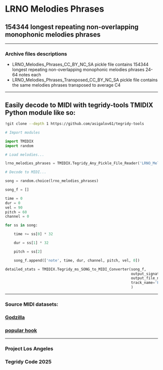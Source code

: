 # LRNO Melodies Phrases
## 154344 longest repeating non-overlapping monophonic melodies phrases

***

### Archive files descriptions

* LRNO_Melodies_Phrases_CC_BY_NC_SA pickle file contains 154344 longest repeating non-overlapping monophonic melodies phrases 24-64 notes each
* LRNO_Melodies_Phrases_Transposed_CC_BY_NC_SA pickle file contains the same melodies phrases transposed to average C4

***

## Easily decode to MIDI with tegridy-tools TMIDIX Python module like so:

```sh
!git clone --depth 1 https://github.com/asigalov61/tegridy-tools 
```

```python
# Import modules

import TMIDIX
import random

# Load melodies...

lrno_melodies_phrases = TMIDIX.Tegridy_Any_Pickle_File_Reader('LRNO_Melodies_Phrases_CC_BY_NC_SA.pickle')

# Decode to MIDI...

song = random.choice(lrno_melodies_phrases)

song_f = []

time = 0
dur = 0
vel = 90
pitch = 60
channel = 0

for ss in song:

    time += ss[0] * 32

    dur = ss[1] * 32

    pitch = ss[2]

    song_f.append(['note', time, dur, channel, pitch, vel, 0])

detailed_stats = TMIDIX.Tegridy_ms_SONG_to_MIDI_Converter(song_f,
                                                          output_signature = 'LRNO Melody Phrase',
                                                          output_file_name = 'LRNO-Melody-Phrase-Composition',
                                                          track_name='Project Los Angeles'
                                                          )
```

***

### Source MIDI datasets:

### [Godzilla](https://huggingface.co/datasets/projectlosangeles/Godzilla-MIDI-Dataset)
### [popular hook](https://huggingface.co/datasets/NEXTLab-ZJU/popular-hook)

***

### Project Los Angeles
### Tegridy Code 2025
